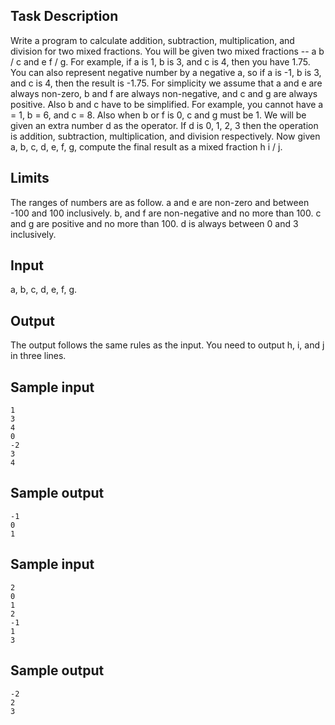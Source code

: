 ## Task Description ##

Write a program to calculate addition, subtraction, multiplication, and division for two mixed fractions. You will be given two mixed fractions -- a b / c and e f / g. For example, if a is 1, b is 3, and c is 4, then you have 1.75. You can also represent negative number by a negative a, so if a is -1, b is 3, and c is 4, then the result is -1.75. For simplicity we assume that a and e are always non-zero, b and f are always non-negative, and c and g are always positive. Also b and c have to be simplified. For example, you cannot have a = 1, b = 6, and c = 8. Also when b or f is 0, c and g must be 1. We will be given an extra number d as the operator. If d is 0, 1, 2, 3 then the operation is addition, subtraction, multiplication, and division respectively. Now given a, b, c, d, e, f, g, compute the final result as a mixed fraction h i / j.

## Limits ##

The ranges of numbers are as follow. a and e are non-zero and between -100 and 100 inclusively. b, and f are non-negative and no more than 100. c and g are positive and no more than 100. d is always between 0 and 3 inclusively.

## Input ##

a, b, c, d, e, f, g.

## Output ##

The output follows the same rules as the input. You need to output h, i, and j in three lines.

## Sample input ##
```
1
3
4
0
-2
3
4
```

## Sample output ##
```
-1
0
1
```

## Sample input ##
```
2
0
1
2
-1
1
3
```

## Sample output ##
```
-2
2
3
```